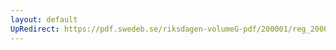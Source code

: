 ```yaml
---
layout: default
UpRedirect: https://pdf.swedeb.se/riksdagen-volumeG-pdf/200001/reg_200001/reg_200001_0145.pdf
---
```

